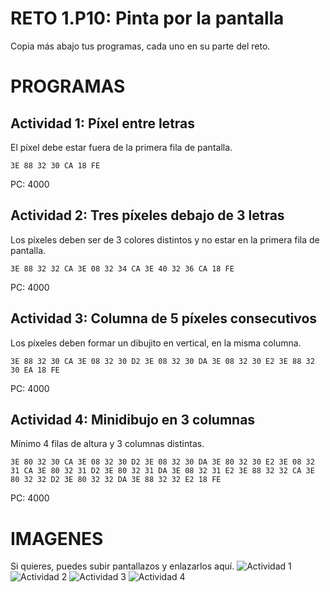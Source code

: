 # RETO 1.P10: Pinta por la pantalla
Copia más abajo tus programas, cada uno en su parte del reto.

# PROGRAMAS

## Actividad 1: Píxel entre letras
El píxel debe estar fuera de la primera fila de pantalla.
```
3E 88 32 30 CA 18 FE
```
PC: 4000

## Actividad 2: Tres píxeles debajo de 3 letras
Los píxeles deben ser de 3 colores distintos y no estar en la primera fila de pantalla.
```
3E 88 32 32 CA 3E 08 32 34 CA 3E 40 32 36 CA 18 FE
```
PC: 4000

## Actividad 3: Columna de 5 píxeles consecutivos
Los píxeles deben formar un dibujito en vertical, en la misma columna.
```
3E 88 32 30 CA 3E 08 32 30 D2 3E 08 32 30 DA 3E 08 32 30 E2 3E 88 32 30 EA 18 FE
```
PC: 4000

## Actividad 4: Minidibujo en 3 columnas
Mínimo 4 filas de altura y 3 columnas distintas.
```
3E 80 32 30 CA 3E 08 32 30 D2 3E 08 32 30 DA 3E 80 32 30 E2 3E 08 32 31 CA 3E 80 32 31 D2 3E 80 32 31 DA 3E 08 32 31 E2 3E 88 32 32 CA 3E 80 32 32 D2 3E 80 32 32 DA 3E 88 32 32 E2 18 FE
```
PC: 4000

# IMAGENES
Si quieres, puedes subir pantallazos y enlazarlos aquí.
![Actividad 1](/tuimagen1.png)
![Actividad 2](/tuimagen2.png)
![Actividad 3](/tuimagen3.png)
![Actividad 4](/tuimagen4.png)
